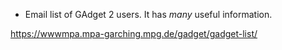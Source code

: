 - Email list of GAdget 2 users. It has *many* useful information.

https://wwwmpa.mpa-garching.mpg.de/gadget/gadget-list/
